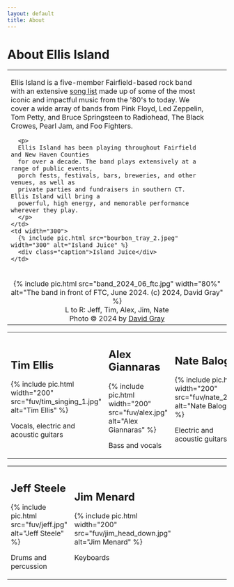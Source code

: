 ```yaml
---
layout: default
title: About
---
```


# About Ellis Island

<table class="about">
  <tr>
    <td style="padding-right: 3em;">
      <p>
      Ellis Island is a five-member Fairfield-based rock band with an extensive
      <a href="/song-list.html">song list</a> made up of some of the most iconic
      and impactful music from the '80's to today. We cover a wide array of
      bands from Pink Floyd, Led Zeppelin, Tom Petty, and Bruce Springsteen to
      Radiohead, The Black Crowes, Pearl Jam, and Foo Fighters.
      </p>

      <p>
      Ellis Island has been playing throughout Fairfield and New Haven Counties
      for over a decade. The band plays extensively at a range of public events,
      porch fests, festivals, bars, breweries, and other venues, as well as
      private parties and fundraisers in southern CT. Ellis Island will bring a
      powerful, high energy, and memorable performance wherever they play.
      </p>
    </td>
    <td width="300">
      {% include pic.html src="bourbon_tray_2.jpeg" width="300" alt="Island Juice" %}
      <div class="caption">Island Juice</div>
    </td>
  </tr>
  <tr>
    <td colspan="2" style="text-align: center;">
      <br/>
      {% include pic.html src="band_2024_06_ftc.jpg" width="80%"
                 alt="The band in front of FTC, June 2024. (c) 2024, David Gray" %}
      <br/>
      <div class="caption">
          L to R: Jeff, Tim, Alex, Jim, Nate
          <br/>
          Photo &copy; 2024 by <a href="https://www.graypeakimages.com/">David Gray</a>
      </div>
    </td>
  </tr>
</table>

<table class="bandpics">
  <tr>
    <td class="bandmember" width="33%">
      <h2>Tim Ellis</h2>
      {% include pic.html width="200" src="fuv/tim_singing_1.jpg" alt="Tim Ellis" %}
      <p>Vocals, electric and acoustic guitars</p>
    </td>
    <td class="bandmember" width="34%">
      <h2>Alex Giannaras</h2>
      {% include pic.html width="200" src="fuv/alex.jpg" alt="Alex Giannaras" %}
      <p>Bass and vocals</p>
    </td>
    <td class="bandmember" width="33%">
      <h2>Nate Balogh</h2>
      {% include pic.html width="200" src="fuv/nate_2.jpg" alt="Nate Balogh" %}
      <p>Electric and acoustic guitars</p>
    </td>
  </tr>
</table>
<table class="bandpics bandpics-2">
  <tr>
    <td class="bandmember">
      <h2>Jeff Steele</h2>
      {% include pic.html src="fuv/jeff.jpg" alt="Jeff Steele" %}
      <p>Drums and percussion</p>
    </td>
    <td class="bandmember">
      <h2>Jim Menard</h2>
      {% include pic.html width="200" src="fuv/jim_head_down.jpg" alt="Jim Menard" %}
      <p>Keyboards</p>
    </td>
    <td width="50%">&nbsp;</td>
  </tr>
</table>

